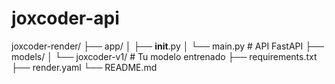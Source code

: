 # joxcoder-api

joxcoder-render/
├── app/
│   ├── __init__.py
│   └── main.py              # API FastAPI
├── models/
│   └── joxcoder-v1/         # Tu modelo entrenado
├── requirements.txt
├── render.yaml
└── README.md
